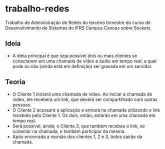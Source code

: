 # trabalho-redes
Trabalho de Administração de Redes do terceiro trimestre do curso de Desenvolvimento de Sistemas do IFRS Campus Canoas sobre Sockets

## Ideia
- A ideia principal é que seja possível dois ou mais clientes se conectarem em uma chamada de vídeo e áudio em tempo real, a qual pode ou não (ainda está em definição) ser gravada em um servidor.

## Teoria

- O Cliente 1 iniciará uma chamada de vídeo. Ao iniciar a chamada de vídeo, ele receberá um link, que deverá ser compartilhado com outras pessoas.
- O Cliente 2 acessará a aplicação e entrará na chamada utilizando o link recebido pelo Cliente 1. Os dois, então, estarão em uma chamada em tempo real.
- Será possível, ainda, o Cliente 3, que também recebeu o link, se conectar na chamada, e também participar da mesma.
- Após encerrada a reunião dos clientes 1, 2 e 3, todos sairão da chamada.